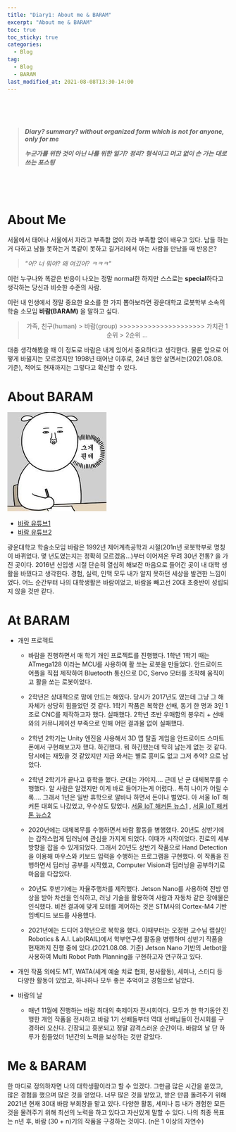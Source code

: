```yaml
---
title: "Diary1: About me & BARAM"
excerpt: "About me & BARAM"
toc: true
toc_sticky: true
categories:
  - Blog
tag:
  - Blog
  - BARAM
last_modified_at: 2021-08-08T13:30-14:00
---
```

<br><br><br>

> ***Diary? summary? without organized form which is not for anyone, only for me***
>
> ***누군가를 위한 것이 아닌 나를 위한 일기? 정리? 형식이고 머고 없이 손 가는 대로 쓰는 포스팅***

<br><br><br>

# About Me

 서울에서 태어나 서울에서 자라고 부족함 없이 자라 부족함 없이 배우고 있다. 남들 하는거 다하고 남들 못하는거 똑같이 못하고 길거리에서 아는 사람을 만났을 때 반응은?
> *"어? 너 뭐야? 왜 여깄어? ㅋㅋㅋ"*

이런 누구나와 똑같은 반응이 나오는 정말 normal한 하지만 스스로는 **special**하다고 생각하는 당신과 비슷한 수준의 사람.

이런 내 인생에서 정말 중요한 요소를 한 가지 뽑아보라면 광운대학교 로봇학부 소속의 학술 소모임 **바람(BARAM)** 을 말하고 싶다.

> <center> 
> 가족, 친구(human) > 바람(group) >>>>>>>>>>>>>>>>>>>>> 가치관 1순위 > 2순위 ...
> </center>

대충 생각해봤을 때 이 정도로 바람은 내게 있어서 중요하다고 생각한다. 물론 앞으로 어떻게 바뀔지는 모르겠지만 1998년 태어난 이후로, 24년 동안 살면서는(2021.08.08. 기준), 적어도 현재까지는 그렇다고 확신할 수 있다.

# About BARAM
![diary-about-baram-and-me1](/assets/images/diary-about-baram-and-me/diary-about-baram-and-me1.jpg)

- [바람 유튜브1](https://www.youtube.com/channel/UCdHSC6VYNzvF0n2JLSfUqhg)
- [바람 유튜브2](https://www.youtube.com/channel/UC7_gnFRAobUCRoZCKjWsW5Q)

광운대학교 학술소모임 바람은 1992년 제어계측공학과 시절(201n년 로봇학부로 명칭이 바뀌었다. 몇 년도였는지는 정확히 모르겠음...)부터 이어져온 무려 30년 전통? 을 가진 곳이다. 2016년 신입생 시절 단순히 열심히 해보잔 마음으로 들어간 곳이 내 대학 생활을 바꿨다고 생각한다. 경험, 실력, 인맥 모두 내가 알지 못하던 세상을 발견한 느낌이었다. 어느 순간부터 나의 대학생활은 바람이었고, 바람을 빼고선 20대 초중반이 성립되지 않을 것만 같다.

# At BARAM

- 개인 프로젝트

    - 바람을 진행하면서 매 학기 개인 프로젝트를 진행했다. 1학년 1학기 때는 ATmega128 이라는 MCU를 사용하여 활 쏘는 로봇을 만들었다. 안드로이드 어플을 직접 제작하여 Bluetooth 통신으로 DC, Servo 모터를 조작해 움직이고 활을 쏘는 로봇이었다.

    - 2학년은 상대적으로 맘에 안드는 해였다. 당시가 2017년도 였는데 그냥 그 해 자체가 상당히 힘들었던 것 같다. 1학기 작품은 복학한 선배, 동기 한 명과 3인 1조로 CNC를 제작하고자 했다. 실패했다. 2학년 초반 우매함의 봉우리 + 선배와의 커뮤니케이션 부족으로 인해 어떤 결과물 없이 실패했다.

    - 2학년 2학기는 Unity 엔진을 사용해서 3D 맵 탈출 게임을 안드로이드 스마트폰에서 구현해보고자 했다. 하긴했다. 뭐 하긴했는데 딱히 남는게 없는 것 같다. 당시에는 재밌을 것 같았지만 지금 와서는 별로 흥미도 없고 그저 추억? 으로 남았다.

    - 2학년 2학기가 끝나고 휴학을 했다. 군대는 가야지.... 근데 난 군 대체복무를 수행했다. 알 사람은 알겠지만 이게 바로 들어가는게 어렸다.. 특히 나이가 어릴 수록.... 그래서 1년은 일반 휴학으로 알바나 하면서 돈이나 벌었다. 아 서울 IoT 해커톤 대회도 나갔었고, 우수상도 탔었다. [서울 IoT 해커톤 뉴스1](https://www.hankyung.com/economy/article/201810169859a) , [서울 IoT 해커톤 뉴스2](http://www.joongdo.co.kr/web/view.php?key=20181016001012035)

    - 2020년에는 대체복무를 수행하면서 바람 활동을 병행했다. 20년도 상반기에는 갑작스럽게 딥러닝에 관심을 가지게 되었다. 이때가 시작이었다. 진로의 세부 방향을 잡을 수 있게되었다. 그래서 20년도 상반기 작품으로 Hand Detection을 이용해 마우스와 키보드 입력을 수행하는 프로그램을 구현했다. 이 작품을 진행하면서 딥러닝 공부를 시작했고, Computer Vision과 딥러닝을 공부하기로 마음을 다잡았다.

    - 20년도 후반기에는 자율주행차를 제작했다. Jetson Nano를 사용하여 전방 영상을 받아 차선을 인식하고, 러닝 기술을 활용하여 사람과 자동차 같은 장애물은 인식했다. 비전 결과에 맞게 모터를 제어하는 것은 STM사의 Cortex-M4 기반 임베디드 보드를 사용했다.

    - 2021년에는 드디어 3학년으로 복학을 했다. 이때부터는 오정현 교수님 랩실인 Robotics & A.I. Lab(RAIL)에서 학부연구생 활동을 병행하며 상반기 작품을 현재까지 진행 중에 있다.(2021.08.08. 기준) Jetson Nano 기반의 Jetbot을 사용하여 Multi Robot Path Planning을 구현하고자 연구하고 있다.


- 개인 작품 외에도 MT, WATA(세계 예술 치료 협회, 봉사활동), 세미나, 스터디 등 다양한 활동이 있었고, 하나하나 모두 좋은 추억이고 경험으로 남았다.

- 바람의 날
    - 매년 11월에 진행하는 바람 최대의 축제이자 전시회이다. 모두가 한 학기동안 진행한 개인 작품을 전시하고 바람 1기 선배들부터 역대 선배님들이 전시회를 구경하러 오신다. 긴장되고 흥분되고 정말 감격스러운 순간이다. 바람의 날 단 하루가 힘들었더 1년간의 노력을 보상하는 것만 같았다.

# Me & BARAM

한 마디로 정의하자면 나의 대학생활이라고 할 수 있겠다. 그만큼 많은 시간을 쏟았고, 많은 경험을 했으며 많은 것을 얻었다. 너무 많은 것을 받았고, 받은 만큼 돌려주기 위해 2021년 현재 30대 바람 부회장을 맡고 있다. 다양한 활동, 세미나 등 내가 경험한 모든 것을 물려주기 위해 최선의 노력을 하고 있다고 자신있게 말할 수 있다. 나의 최종 목표는 n년 후, 바람 (30 + n)기의 작품을 구경하는 것이다. (n은 1 이상의 자연수)
